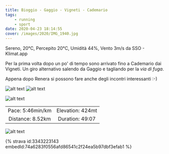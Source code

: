 ```yaml
---
title: Bioggio - Gaggio - Vigneti - Cademario
tags:
	- running
	- sport
date: 2020-04-23 18:14:55
cover: /images/2020/IMG_1940.jpg
---
```


Sereno, 20°C, Percepito 20°C, Umidità 44%, Vento 3m/s da SSO - Klimat.app

Per la prima volta dopo un po' di tempo sono arrivato fino a Cademario dai Vigneti. Un giro alternativo salendo da Gaggio e tagliando per la _via di fuga_.

Appena dopo Renera si possono fare anche degli incontri interessanti :-)

![alt text](/images/2020/IMG_1935.jpg "Incontro")
![alt text](/images/2020/IMG_1936.jpg "Incontro")


![alt text](/images/2020/IMG_1940.jpg "Vista")

| | |
| :-: | :-: |
| Pace: 5:46min/km | Elevation: 424mt |
| Distance: 8.52km | Duration: 49:07 |



![alt text](/images/2020/20200423-activity-map.png "map")


{% strava id:3343223143 embedId:74a6283f0556afd86541c2f24ea5b97dbf3efab1 %}
